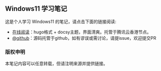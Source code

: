 ## Windows11 学习笔记

这是个人学习 Windows11 的笔记，请点击下面的链接阅读:

- [在线阅读](https://skyao.io/learning-windows11/)：hugo格式 + docsy主题，界面清爽。托管于腾讯云香港节点。
- [@github](https://github.com/skyao/learning-windows11/)：源码托管于github，如有谬误或需讨论，请提issue，欢迎提交PR

### 版权申明

本笔记内容可以任意转载，但请注明来源并提供链接。

